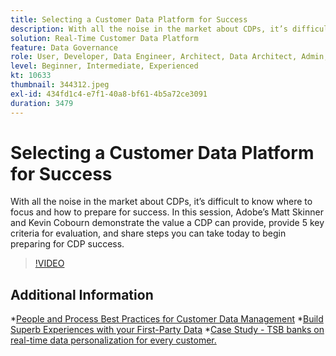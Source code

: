 ```yaml
---
title: Selecting a Customer Data Platform for Success
description: With all the noise in the market about CDPs, it’s difficult to know where to focus and how to prepare for success.
solution: Real-Time Customer Data Platform
feature: Data Governance
role: User, Developer, Data Engineer, Architect, Data Architect, Admin, Leader
level: Beginner, Intermediate, Experienced
kt: 10633
thumbnail: 344312.jpeg
exl-id: 434fd1c4-e7f1-40a8-bf61-4b5a72ce3091
duration: 3479
---
```

# Selecting a Customer Data Platform for Success

With all the noise in the market about CDPs, it’s difficult to know where to focus and how to prepare for success. In this session, Adobe’s Matt Skinner and Kevin Cobourn demonstrate the value a CDP can provide, provide 5 key criteria for evaluation, and share steps you can take today to begin preparing for CDP success.

>[!VIDEO](https://video.tv.adobe.com/v/344312/?quality=12&learn=on)

## Additional Information

*[People and Process Best Practices for Customer Data Management](people-and-process.md)
*[Build Superb Experiences with your First-Party Data](https://experienceleague.adobe.com/docs/events/customer-data-management-voices-recordings/industry/build-superb-experiences-with-your-first-party-data.html)
*[Case Study - TSB banks on real-time data personalization for every customer.](https://business.adobe.com/customer-success-stories/tsb-case-study.html)
